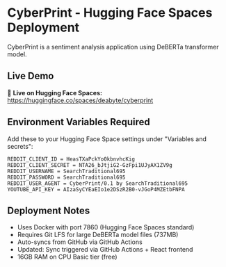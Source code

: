 # CyberPrint - Hugging Face Spaces Deployment

CyberPrint is a sentiment analysis application using DeBERTa transformer model.

## Live Demo
🚀 **Live on Hugging Face Spaces:** https://huggingface.co/spaces/deabyte/cyberprint

## Environment Variables Required

Add these to your Hugging Face Space settings under "Variables and secrets":

```
REDDIT_CLIENT_ID = HeasTXaPckYo0kbnvhcKig
REDDIT_CLIENT_SECRET = NTA26_bJtjiG2-GzFpi1UJyAX1ZV9g
REDDIT_USERNAME = SearchTraditional695
REDDIT_PASSWORD = SearchTraditional695
REDDIT_USER_AGENT = CyberPrint/0.1 by SearchTraditional695
YOUTUBE_API_KEY = AIzaSyCYEaEIo1e2DSzR2B0-vJGoP4MZEtbFNPA
```

## Deployment Notes

- Uses Docker with port 7860 (Hugging Face Spaces standard)
- Requires Git LFS for large DeBERTa model files (737MB)
- Auto-syncs from GitHub via GitHub Actions
- Updated: Sync triggered via GitHub Actions + React frontend
- 16GB RAM on CPU Basic tier (free)
